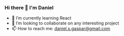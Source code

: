 ### Hi there 👋 I'm Daniel
- 🌱 I’m currently learning React
- 👯 I’m looking to collaborate on any interesting project
- 📫 How to reach me: daniel.s.gaspar@gmail.com

<!--
**DanielSGaspar/DanielSGaspar** is a ✨ _special_ ✨ repository because its `README.md` (this file) appears on your GitHub profile.

Here are some ideas to get you started:

- 🔭 I’m currently working on ...
- 🌱 I’m currently learning React
- 👯 I’m looking to collaborate on any interesting project
- 🤔 I’m looking for help with ...
- 💬 Ask me about ...
- 📫 How to reach me: ...
- 😄 Pronouns: ...
- ⚡ Fun fact: ...
-->
